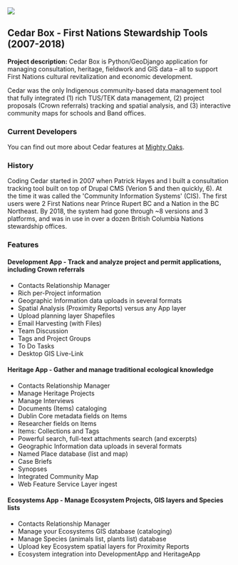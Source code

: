 <img src="images/prj_cedarbox_why?raw=true"/>

## Cedar Box - First Nations Stewardship Tools (2007-2018)

**Project description:** Cedar Box is Python/GeoDjango application for managing consultation, heritage, fieldwork and GIS data – all to support First Nations cultural revitalization and economic development.

Cedar was the only Indigenous community-based data management tool that fully integrated (1) rich TUS/TEK data management, (2) project proposals (Crown referrals) tracking and spatial analysis, and (3) interactive community maps for schools and Band offices.

### Current Developers

You can find out more about Cedar features at [Mighty Oaks](https://mightyoaks.com/software-solutions/cedar-box).

### History

Coding Cedar started in 2007 when Patrick Hayes and I built a consultation tracking tool built on top of Drupal CMS (Verion 5 and then quickly, 6). At the time it was called the 'Community Information Systems' (CIS). The first users were 2 First Nations near Prince Rupert BC and a Nation in the BC Northeast. By 2018, the system had gone through ~8 versions and 3 platforms, and was in use in over a dozen British Columbia Nations stewardship offices.

### Features

#### Development App - Track and analyze project and permit applications, including Crown referrals

- Contacts Relationship Manager
- Rich per-Project information
- Geographic Information data uploads in several formats
- Spatial Analysis (Proximity Reports) versus any App layer
- Upload planning layer Shapefiles
- Email Harvesting (with Files)
- Team Discussion
- Tags and Project Groups
- To Do Tasks
- Desktop GIS Live-Link

#### Heritage App - Gather and manage traditional ecological knowledge

- Contacts Relationship Manager
- Manage Heritage Projects
- Manage Interviews
- Documents (Items) cataloging
- Dublin Core metadata fields on Items
- Researcher fields on Items
- Items: Collections and Tags
- Powerful search, full-text attachments search (and excerpts)
- Geographic Information data uploads in several formats
- Named Place database (list and map)
- Case Briefs
- Synopses
- Integrated Community Map
- Web Feature Service Layer ingest

#### Ecosystems App - Manage Ecosystem Projects, GIS layers and Species lists

- Contacts Relationship Manager
- Manage your Ecosystems GIS database (cataloging)
- Manage Species (animals list, plants list) database
- Upload key Ecosystem spatial layers for Proximity Reports
- Ecosystem integration into DevelopmentApp and HeritageApp
